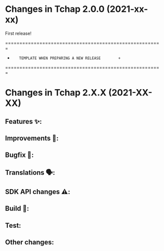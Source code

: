 Changes in Tchap 2.0.0 (2021-xx-xx)
===================================================

First release!


=======================================================
+        TEMPLATE WHEN PREPARING A NEW RELEASE        +
=======================================================


Changes in Tchap 2.X.X (2021-XX-XX)
===================================================

Features ✨:
 -

Improvements 🙌:
 -

Bugfix 🐛:
 -

Translations 🗣:
 -

SDK API changes ⚠️:
 - 

Build 🧱:
 -

Test:
 -

Other changes:
 -

